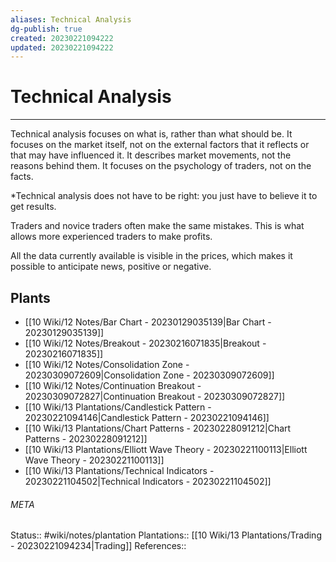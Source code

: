 ```yaml
---
aliases: Technical Analysis
dg-publish: true
created: 20230221094222
updated: 20230221094222
---
```

# Technical Analysis
---
Technical analysis focuses on what is, rather than what should be. It focuses on the market itself, not on the external factors that it reflects or that may have influenced it. It describes market movements, not the reasons behind them. It focuses on the psychology of traders, not on the facts.

*Technical analysis does not have to be right: you just have to believe it to get results.

Traders and novice traders often make the same mistakes. This is what allows more experienced traders to make profits.

All the data currently available is visible in the prices, which makes it possible to anticipate news, positive or negative.


## Plants
- [[10 Wiki/12 Notes/Bar Chart - 20230129035139\|Bar Chart - 20230129035139]]
- [[10 Wiki/12 Notes/Breakout - 20230216071835\|Breakout - 20230216071835]]
- [[10 Wiki/12 Notes/Consolidation Zone - 20230309072609\|Consolidation Zone - 20230309072609]]
- [[10 Wiki/12 Notes/Continuation Breakout - 20230309072827\|Continuation Breakout - 20230309072827]]
- [[10 Wiki/13 Plantations/Candlestick Pattern - 20230221094146\|Candlestick Pattern - 20230221094146]]
- [[10 Wiki/13 Plantations/Chart Patterns - 20230228091212\|Chart Patterns - 20230228091212]]
- [[10 Wiki/13 Plantations/Elliott Wave Theory - 20230221100113\|Elliott Wave Theory - 20230221100113]]
- [[10 Wiki/13 Plantations/Technical Indicators - 20230221104502\|Technical Indicators - 20230221104502]]




###### META
Status:: #wiki/notes/plantation
Plantations:: [[10 Wiki/13 Plantations/Trading - 20230221094234\|Trading]]
References:: 
